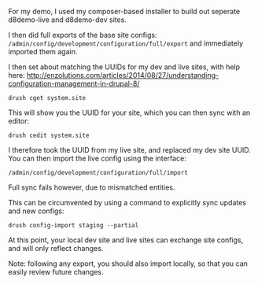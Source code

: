 For my demo, I used my composer-based installer to build out seperate d8demo-live and d8demo-dev sites.

I then did full exports of the base site configs: `/admin/config/development/configuration/full/export`
and immediately imported them again.

I then set about matching the UUIDs for my dev and live sites, with help here:
http://enzolutions.com/articles/2014/08/27/understanding-configuration-management-in-drupal-8/

```drush cget system.site```

This will show you the UUID for your site, which you can then sync with an editor:

```drush cedit system.site```

I therefore took the UUID from my live site, and replaced my dev site UUID. You can then import the live config using the interface:

```/admin/config/development/configuration/full/import```

Full sync fails however, due to mismatched entities.

This can be circumvented by using a command to explicitly sync updates and new configs:

```drush config-import staging --partial```

At this point, your local dev site and live sites can exchange site configs, and will only reflect changes.

Note: following any export, you should also import locally, so that you can easily review future changes.

